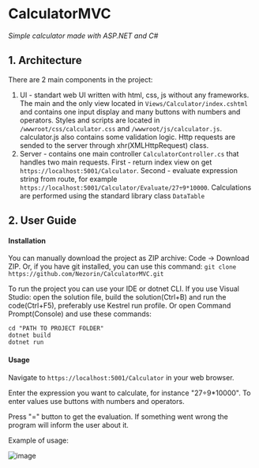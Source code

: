# CalculatorMVC
_Simple calculator made with ASP.NET and C#_

## 1. Architecture
There are 2 main components in the project:
1. UI - standart web UI written with html, css, js without any frameworks. The main and the only view located in ```Views/Calculator/index.cshtml``` and contains one input display and many buttons with numbers and operators. Styles and scripts are located in ```/wwwroot/css/calculator.css``` and ```/wwwroot/js/calculator.js```. calculator.js also contains some validation logic. Http requests are sended to the server through xhr(XMLHttpRequest) class.
2. Server - contains one main controller ```CalculatorController.cs``` that handles two main requests. First - return index view on get ```https://localhost:5001/Calculator```. Second - evaluate expression string from route, for example ```https://localhost:5001/Calculator/Evaluate/27÷9*10000```. Calculations are performed using the standard library class ```DataTable```


## 2. User Guide
#### Installation
You can manually download the project as ZIP archive: Code -> Download ZIP. Or, if you have git installed, you can use this command:
```git clone https://github.com/Nezorin/CalculatorMVC.git ```

To run the project you can use your IDE or dotnet CLI. If you use Visual Studio: open the solution file, build the solution(Ctrl+B) and run the code(Ctrl+F5), preferably use Kestrel run profile. Or open Command Prompt(Console) and use these commands:
```
cd "PATH TO PROJECT FOLDER" 
dotnet build
dotnet run
```
#### Usage
Navigate to ```https://localhost:5001/Calculator``` in your web browser. 

Enter the expression you want to calculate, for instance "27÷9*10000". To enter values use buttons with numbers and operators.

Press "=" button to get the evaluation. If something went wrong the program will inform the user about it.

Example of usage:

![image](https://user-images.githubusercontent.com/47496652/131663289-91b69a02-fb0e-46d9-93e7-b3dee0a223a9.png)





